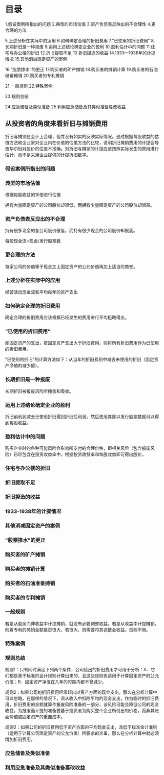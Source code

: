 # 目录
1.假设案例所指出的问题
2.典型的市场估值
3.资产负债表反映出的不合理性
4.更合理的方法

5.上述分析在实际中的运用
6.如何确定合理的折旧费用
7.“已使用的折旧费用”
8.长期折旧是一种报废
9.运用上述结论确定企业的盈利
10.盈利估计中的问题
11.住宅与办公楼的折旧
12.折旧提取不足
13.折旧捏造的收益
14.1933—1938年的计提情况
15.其他消减固定资产的案例

16.“股票掺水”的更正
17.购买者的矿产摊销
18.购买者的摊销计算
19.购买者的石油储备摊销
20.购买者的专利摊销

21.一般规则
22.特殊案例

23.规则总结

24.应急储备及类似准备
25.利用应急储备及其类似准备篡改收益




## 从投资者的角度来看折旧与摊销费用 
折旧与摊销在会计上合理，但并没有如实的反映实际情况。通过根据每股收益的估值方法和企业家对企业内在价值的估值方法的比较，说明折旧摊销费用的计提会导致华尔街对股价的估值不准确。对折旧与摊销的计提应该按照实际发生的费用进行估计，而不是采用企业提供的计提折旧数字。

### 假设案例所指出的问题

### 典型的市场估值
根据每股收益的10倍进行估值

拥有大量固定资产的公司股价却很低，而拥有少量固定资产的公司股价却很高。

### 资产负债表反应出的不合理
持有很多现金的各公司股价很低，而持有很少现金的公司股价却很高。

每股现金流=现金/发行股票数

### 更合理的方法
  每家公司的价值等于现金加上固定资产的公允价值再加上适当的商誉。
  
### 上述分析在实际中的应用
经营活动现金流和平均每年的资产支出

### 如何确定合理的折旧费用
确定合理的折旧费用应该根据已经发生的费用进行平均粗略得出。

### “已使用的折旧费用”
即固定资产的支出，若固定资产支出大于折旧费用，则将所有折旧费用作为已使用的折旧费用。

“已使用的折旧”的计算方法如下：从当年的折旧费用中减去未使用的折旧（固定资产净值的减少额）。

### 长期折旧是一种报废
长期折旧被报废风险所掩盖和吸收。

### 运用上述结论确定企业的盈利
折旧前利润减去已使用折旧得到折旧后利润，然后使用其除以发行股票数就可以得到每股收益。

### 盈利估计中的问题
  购买企业时的各种可能风险会影响所支付的合理价格，即相关风险（包含报废风险）已经包含在投资收益率中。根据投资收益率和每股收益即可得出股价。
  
### 住宅与办公楼的折旧
### 折旧提取不足
### 折旧捏造的收益
### 1933-1938年的计提情况
### 其他消减固定资产的案例
### “股票掺水”的更正
  
### 购买者的矿产摊销
### 购买者的摊销计算
### 购买者的石油准备摊销
### 购买者的专利摊销
  
### 一般规则
若是从盈余而非收益中计提摊销，就没有必要调整收益。若是从收益中计提摊销，则看专利的摊销金额是否很大，若很大，则需要将其调整会收益。否则不用。

### 特殊案例
### 规则总结

规则1：只有同时满足下列两个条件，公司给出的折旧费用才可用于分析：A．它们都是基于标准的会计规则计算出来的，且这些规则也适用于计算固定资产的公允价值；B．固定资产净值在几年的时期内都不曾减少。

规则2：如果公司的折旧费用经常超出过资产方面的现金支出，那么在分析计算中可以忽略。在那样的情况下，须从收入中扣除平均的现金支出，作为临时的折旧费用，折旧费用的余额就算作报废风险准备的一部分，该风险可能会降低公司的现金收益。为报废而计提的准备要基于投资者为购买整个企业所付出的价格，而非其账面价值或固定资产的重置成本。

规则3：如果公司的折旧费用低于资产方面的平均现金支出，且低于标准会计准则（适用于计算公司固定资产的公允价值）所要求的准备，那么在分析计算中就必须增加折旧费用。
  
### 应急储备及类似准备
### 利用应急准备及其类似准备篡改收益